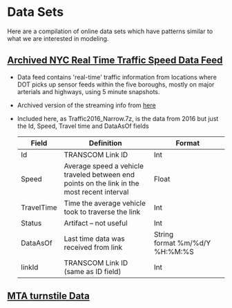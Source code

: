 # Data Sets

Here are a compilation of online data sets which have patterns similar to what
we are interested in modeling.

## [Archived NYC Real Time Traffic Speed Data Feed](http://data.beta.nyc/dataset/nyc-real-time-traffic-speed-data-feed-archived)
 - Data feed contains 'real-time' traffic information from locations where DOT picks up sensor feeds within the five boroughs, mostly on major arterials and highways, using 5 minute snapshots.
 - Archived version of the streaming info from [here](https://data.cityofnewyork.us/Transportation/Real-Time-Traffic-Speed-Data/xsat-x5sa)
 - Included here, as Traffic2016_Narrow.7z, is the data from 2016 but just the Id,
 Speed, Travel time and DataAsOf fields


   | Field | Definition| Format |
   |-------|-----------|-----|
   | Id | TRANSCOM Link ID|Int|
   | Speed | Average speed a vehicle traveled between end points on the link in the most recent interval| Float|
   | TravelTime | Time the average vehicle took to traverse the link| Int|
   |Status | Artifact – not useful| Int|
   | DataAsOf | Last time data was received from link| String format %m/%d/Y %H:%M:%S| 
   | linkId| TRANSCOM Link ID (same as ID field)| Int|


## [MTA turnstile Data](http://web.mta.info/developers/turnstile.html)
